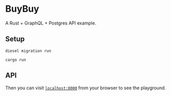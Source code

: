 # BuyBuy

A Rust + GraphQL + Postgres API example.

## Setup

`diesel migration run`

`cargo run`

## API

Then you can visit [`localhost:8000`](http://localhost:8000) from your browser to see the playground.
